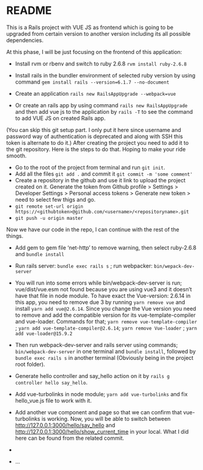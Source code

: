 # README

This is a Rails project with VUE JS as frontend which is going to be upgraded from certain version to another version including its all possible dependencies.

At this phase, I will be just focusing on the frontend of this application:

* Install rvm or rbenv and switch to ruby 2.6.8  `rvm install ruby-2.6.8`

* Install rails in the bundler environment of selected ruby version by using command  `gem install rails --version=6.1.7 --no-document`

* Create an application `rails new RailsAppUpgrade --webpack=vue`

* Or create an rails app by using command `rails new RailsAppUpgrade` and then add vue js to the application by `rails -T`  to see the command to add VUE JS on created Rails app.

(You can skip this git setup part. I only put it here since username and password way of authentication is deprecated and along with SSH this token is alternate to do it.)
After creating the project you need to add it to the git repository. Here is the steps to do that. Hoping to make your ride smooth.
* Go to the root of the project from terminal and run `git init`.
* Add all the files `git add .` and commit it `git commit -m 'some comment'`
* Create a repository in the github and use it link to upload the project created on it. Generate the token from Github profile > Settings > Developer Settings > Personal access tokens > Generate new token > need to select few thigs and go.
* `git remote set-url origin https://<githubtoken>@github.com/<username>/<repositoryname>.git`
* `git push -u origin master`

Now we have our code in the repo, I can continue with the rest of the things.

* Add gem to gem file ‘net-http’ to remove warning, then select ruby-2.6.8 and `bundle install`

* Run rails server: `bundle exec rails s` ; run webpacker: `bin/wepack-dev-server`

* You will run into some errors while bin/webpack-dev-server is run; vue/dist/vue.esm not found because you are using vue3 and it doesn’t have that file in node module. To have exact the Vue-version: 2.6.14 in this app, you need to remove due 3 by running `yarn remove vue` and install `yarn add vue@2.6.14`. Since you change the Vue version you need to remove and add the compatible version for its vue-template-compiler and vue-loader. Commands for that; `yarn remove vue-template-compiler` ; `yarn add vue-template-compiler@2.6.14`; `yarn remove Vue-loader` ; `yarn add vue-loader@15.9.2`

* Then run webpack-dev-server and rails server using commands;  `bin/webpack-dev-server` in one terminal and `bundle install`, followed by `bundle exec rails s` in another terminal (Obviously being in the project root folder).

* Generate hello controller and say_hello action on it by `rails g controller hello say_hello`.

* Add vue-turbolinks in node module; `yarn add vue-turbolinks` and fix hello_vue.js file to work with it.

* Add another vue component and page so that we can confirm that vue-turbolinks is working. Now, you will be able to switch between http://127.0.0.1:3000/hello/say_hello and http://127.0.0.1:3000/hello/show_current_time in your local. What I did here can be found from the related commit.

* 

* ...
